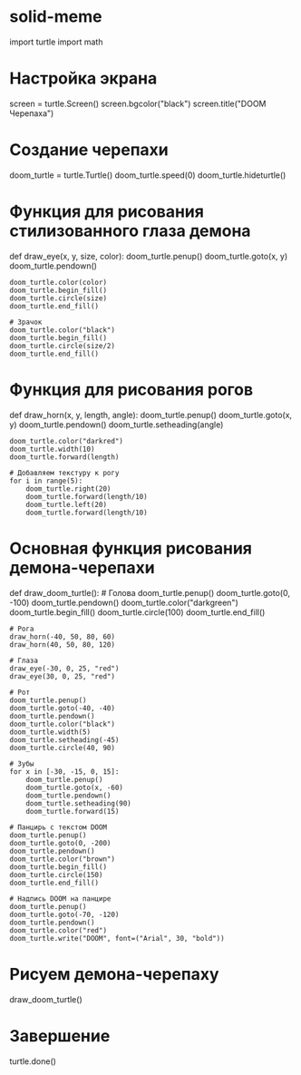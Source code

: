 # solid-meme
import turtle
import math

# Настройка экрана
screen = turtle.Screen()
screen.bgcolor("black")
screen.title("DOOM Черепаха")

# Создание черепахи
doom_turtle = turtle.Turtle()
doom_turtle.speed(0)
doom_turtle.hideturtle()

# Функция для рисования стилизованного глаза демона
def draw_eye(x, y, size, color):
    doom_turtle.penup()
    doom_turtle.goto(x, y)
    doom_turtle.pendown()
    
    doom_turtle.color(color)
    doom_turtle.begin_fill()
    doom_turtle.circle(size)
    doom_turtle.end_fill()
    
    # Зрачок
    doom_turtle.color("black")
    doom_turtle.begin_fill()
    doom_turtle.circle(size/2)
    doom_turtle.end_fill()

# Функция для рисования рогов
def draw_horn(x, y, length, angle):
    doom_turtle.penup()
    doom_turtle.goto(x, y)
    doom_turtle.pendown()
    doom_turtle.setheading(angle)
    
    doom_turtle.color("darkred")
    doom_turtle.width(10)
    doom_turtle.forward(length)
    
    # Добавляем текстуру к рогу
    for i in range(5):
        doom_turtle.right(20)
        doom_turtle.forward(length/10)
        doom_turtle.left(20)
        doom_turtle.forward(length/10)

# Основная функция рисования демона-черепахи
def draw_doom_turtle():
    # Голова
    doom_turtle.penup()
    doom_turtle.goto(0, -100)
    doom_turtle.pendown()
    doom_turtle.color("darkgreen")
    doom_turtle.begin_fill()
    doom_turtle.circle(100)
    doom_turtle.end_fill()
    
    # Рога
    draw_horn(-40, 50, 80, 60)
    draw_horn(40, 50, 80, 120)
    
    # Глаза
    draw_eye(-30, 0, 25, "red")
    draw_eye(30, 0, 25, "red")
    
    # Рот
    doom_turtle.penup()
    doom_turtle.goto(-40, -40)
    doom_turtle.pendown()
    doom_turtle.color("black")
    doom_turtle.width(5)
    doom_turtle.setheading(-45)
    doom_turtle.circle(40, 90)
    
    # Зубы
    for x in [-30, -15, 0, 15]:
        doom_turtle.penup()
        doom_turtle.goto(x, -60)
        doom_turtle.pendown()
        doom_turtle.setheading(90)
        doom_turtle.forward(15)
    
    # Панцирь с текстом DOOM
    doom_turtle.penup()
    doom_turtle.goto(0, -200)
    doom_turtle.pendown()
    doom_turtle.color("brown")
    doom_turtle.begin_fill()
    doom_turtle.circle(150)
    doom_turtle.end_fill()
    
    # Надпись DOOM на панцире
    doom_turtle.penup()
    doom_turtle.goto(-70, -120)
    doom_turtle.pendown()
    doom_turtle.color("red")
    doom_turtle.write("DOOM", font=("Arial", 30, "bold"))

# Рисуем демона-черепаху
draw_doom_turtle()

# Завершение
turtle.done()
